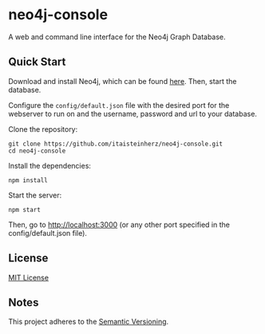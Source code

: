 # neo4j-console
A web and command line interface for the Neo4j Graph Database.

## Quick Start
Download and install Neo4j, which can be found [here](https://neo4j.com/download/).
Then, start the database.

Configure the `config/default.json` file with the desired port for the webserver
to run on and the username, password and url to your database.

Clone the repository:

```shell
git clone https://github.com/itaisteinherz/neo4j-console.git
cd neo4j-console
```

Install the dependencies:

```shell
npm install
```

Start the server:

```shell
npm start
```

Then, go to [http://localhost:3000](http://localhost:3000) (or any other port
specified in the config/default.json file).

## License
[MIT License](LICENSE)

## Notes
This project adheres to the [Semantic Versioning](http://semver.org/).
